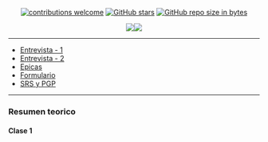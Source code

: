 <div align="center"> 

[![contributions welcome](https://img.shields.io/badge/contributions-welcome-brightgreen.svg?style=flat)](https://github.com/Fabian-Martinez-Rincon/Ingenieria-de-Software-2)
[![GitHub stars](https://img.shields.io/github/stars/Fabian-Martinez-Rincon/Ingenieria-de-Software-2)](https://github.com/Fabian-Martinez-Rincon/Ingenieria-de-Software-2/stargazers/)
[![GitHub repo size in bytes](https://img.shields.io/github/repo-size/Fabian-Martinez-Rincon/Ingenieria-de-Software-2)](https://github.com/Fabian-Martinez-Rincon/Ingenieria-de-Software-2)

<img src="https://readme-typing-svg.demolab.com?font=Fira+Code&size=30&duration=1700&pause=800&color=111111&center=true&width=435&lines=🤖 Ingenieria de Software 2"/><img src="https://media.giphy.com/media/v1.Y2lkPTc5MGI3NjExY3Ayb2RpNGhhYm1sdnU3MXBxejkxaDZ5enZzajBkdnFmcmRvbXBmZiZlcD12MV9pbnRlcm5hbF9naWZfYnlfaWQmY3Q9Zw/7J4P7cUur2DlErijp3/giphy.gif">

 </div>

---


- [Entrevista - 1](/Entrega%201/Entrevista%20-%201.docx)
- [Entrevista - 2](/Entregas/Entrevista%20-%202.docx)
- [Epicas](/Entregas/Epicas%20.docx)
- [Formulario](https://forms.gle/ngfkUV7KdNhcL65b8)
- [SRS y PGP](/Entregas/SRS+PGP%20-%20Grupo%208.docx)

---

### Resumen teorico

#### Clase 1
